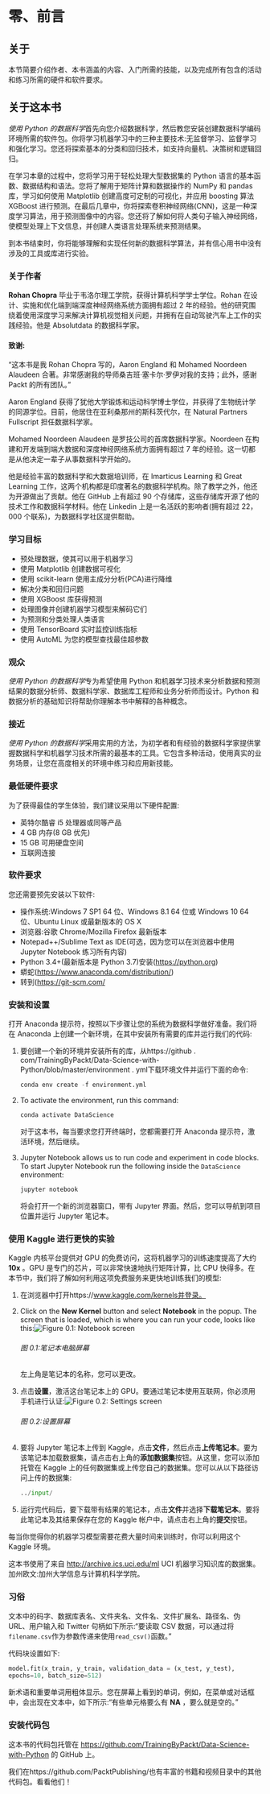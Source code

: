 

# 零、前言

## 关于

本节简要介绍作者、本书涵盖的内容、入门所需的技能，以及完成所有包含的活动和练习所需的硬件和软件要求。

## 关于这本书

*使用 Python 的数据科学*首先向您介绍数据科学，然后教您安装创建数据科学编码环境所需的软件包。你将学习机器学习中的三种主要技术:无监督学习、监督学习和强化学习。您还将探索基本的分类和回归技术，如支持向量机、决策树和逻辑回归。

在学习本章的过程中，您将学习用于轻松处理大型数据集的 Python 语言的基本函数、数据结构和语法。您将了解用于矩阵计算和数据操作的 NumPy 和 pandas 库，学习如何使用 Matplotlib 创建高度可定制的可视化，并应用 boosting 算法 XGBoost 进行预测。在最后几章中，你将探索卷积神经网络(CNN)，这是一种深度学习算法，用于预测图像中的内容。您还将了解如何将人类句子输入神经网络，使模型处理上下文信息，并创建人类语言处理系统来预测结果。

到本书结束时，你将能够理解和实现任何新的数据科学算法，并有信心用书中没有涉及的工具或库进行实验。

### 关于作者

**Rohan Chopra** 毕业于韦洛尔理工学院，获得计算机科学学士学位。Rohan 在设计、实施和优化端到端深度神经网络系统方面拥有超过 2 年的经验。他的研究围绕着使用深度学习来解决计算机视觉相关问题，并拥有在自动驾驶汽车上工作的实践经验。他是 Absolutdata 的数据科学家。

#### 致谢:

“这本书是我 Rohan Chopra 写的，Aaron England 和 Mohamed Noordeen Alaudeen 合著。非常感谢我的导师桑吉班·塞卡尔·罗伊对我的支持；此外，感谢 Packt 的所有团队。”

Aaron England 获得了犹他大学锻炼和运动科学博士学位，并获得了生物统计学的同源学位。目前，他居住在亚利桑那州的斯科茨代尔，在 Natural Partners Fullscript 担任数据科学家。

Mohamed Noordeen Alaudeen 是罗技公司的首席数据科学家。Noordeen 在构建和开发端到端大数据和深度神经网络系统方面拥有超过 7 年的经验。这一切都是从他决定一辈子从事数据科学开始的。

他是经验丰富的数据科学和大数据培训师，在 Imarticus Learning 和 Great Learning 工作，这两个机构都是印度著名的数据科学机构。除了教学之外，他还为开源做出了贡献。他在 GitHub 上有超过 90 个存储库，这些存储库开源了他的技术工作和数据科学材料。他在 Linkedin 上是一名活跃的影响者(拥有超过 22，000 个联系)，为数据科学社区提供帮助。

### 学习目标

*   预处理数据，使其可以用于机器学习
*   使用 Matplotlib 创建数据可视化
*   使用 scikit-learn 使用主成分分析(PCA)进行降维
*   解决分类和回归问题
*   使用 XGBoost 库获得预测
*   处理图像并创建机器学习模型来解码它们
*   为预测和分类处理人类语言
*   使用 TensorBoard 实时监控训练指标
*   使用 AutoML 为您的模型查找最佳超参数

### 观众

*使用 Python 的数据科学*专为希望使用 Python 和机器学习技术来分析数据和预测结果的数据分析师、数据科学家、数据库工程师和业务分析师而设计。Python 和数据分析的基础知识将帮助你理解本书中解释的各种概念。

### 接近

*使用 Python 的数据科学*采用实用的方法，为初学者和有经验的数据科学家提供掌握数据科学和机器学习技术所需的最基本的工具。它包含多种活动，使用真实的业务场景，让您在高度相关的环境中练习和应用新技能。

### 最低硬件要求

为了获得最佳的学生体验，我们建议采用以下硬件配置:

*   英特尔酷睿 i5 处理器或同等产品
*   4 GB 内存(8 GB 优先)
*   15 GB 可用硬盘空间
*   互联网连接

### 软件要求

您还需要预先安装以下软件:

*   操作系统:Windows 7 SP1 64 位、Windows 8.1 64 位或 Windows 10 64 位、Ubuntu Linux 或最新版本的 OS X
*   浏览器:谷歌 Chrome/Mozilla Firefox 最新版本
*   Notepad++/Sublime Text as IDE(可选，因为您可以在浏览器中使用 Jupyter Notebook 练习所有内容)
*   Python 3.4+(最新版本是 Python 3.7)安装(https://python.org)
*   蟒蛇(https://www.anaconda.com/distribution/)
*   转到(https://git-scm.com/

### 安装和设置

打开 Anaconda 提示符，按照以下步骤让您的系统为数据科学做好准备。我们将在 Anaconda 上创建一个新环境，在其中安装所有需要的库并运行我们的代码:

1.  要创建一个新的环境并安装所有的库，从https://github . com/TrainingByPackt/Data-Science-with-Python/blob/master/environment . yml下载环境文件并运行下面的命令:

    ```py
    conda env create -f environment.yml
    ```

2.  To activate the environment, run this command:

    ```py
    conda activate DataScience
    ```

    对于这本书，每当要求您打开终端时，您都需要打开 Anaconda 提示符，激活环境，然后继续。

3.  Jupyter Notebook allows us to run code and experiment in code blocks. To start Jupyter Notebook run the following inside the `DataScience` environment:

    ```py
    jupyter notebook
    ```

    将会打开一个新的浏览器窗口，带有 Jupyter 界面。然后，您可以导航到项目位置并运行 Jupyter 笔记本。

### 使用 Kaggle 进行更快的实验

Kaggle 内核平台提供对 GPU 的免费访问，这将机器学习的训练速度提高了大约 **10x** 。GPU 是专门的芯片，可以非常快速地执行矩阵计算，比 CPU 快得多。在本节中，我们将了解如何利用这项免费服务来更快地训练我们的模型:

1.  在浏览器中打开https://www.kaggle.com/kernels并登录。
2.  Click on the **New Kernel** button and select **Notebook** in the popup. The screen that is loaded, which is where you can run your code, looks like this:![Figure 0.1: Notebook screen](image/Image45375.jpg)

    ###### 图 0.1:笔记本电脑屏幕

    左上角是笔记本的名称，您可以更改。

3.  点击**设置**，激活这台笔记本上的 GPU。要通过笔记本使用互联网，你必须用手机进行认证:![Figure 0.2: Settings screen
    ](image/Image45383.jpg)

    ###### 图 0.2:设置屏幕

4.  要将 Jupyter 笔记本上传到 Kaggle，点击**文件**，然后点击**上传笔记本**。要为该笔记本加载数据集，请点击右上角的**添加数据集**按钮。从这里，您可以添加托管在 Kaggle 上的任何数据集或上传您自己的数据集。您可以从以下路径访问上传的数据集:

    ```py
    ../input/
    ```

5.  运行完代码后，要下载带有结果的笔记本，点击**文件**并选择**下载笔记本**。要将此笔记本及其结果保存在您的 Kaggle 帐户中，请点击右上角的**提交**按钮。

每当你觉得你的机器学习模型需要花费大量时间来训练时，你可以利用这个 Kaggle 环境。

这本书使用了来自 http://archive.ics.uci.edu/ml UCI 机器学习知识库的数据集。加州欧文:加州大学信息与计算机科学学院。

### 习俗

文本中的码字、数据库表名、文件夹名、文件名、文件扩展名、路径名、伪 URL、用户输入和 Twitter 句柄如下所示:“要读取 CSV 数据，可以通过将`filename.csv`作为参数传递来使用`read_csv()`函数。”

代码块设置如下:

```py
model.fit(x_train, y_train, validation_data = (x_test, y_test), 
epochs=10, batch_size=512)
```

新术语和重要单词用粗体显示。您在屏幕上看到的单词，例如，在菜单或对话框中，会出现在文本中，如下所示:“有些单元格要么有 **NA** ，要么就是空的。”

### 安装代码包

这本书的代码包托管在 https://github.com/TrainingByPackt/Data-Science-with-Python 的 GitHub 上。

我们在https://github.com/PacktPublishing/也有丰富的书籍和视频目录中的其他代码包。看看他们！